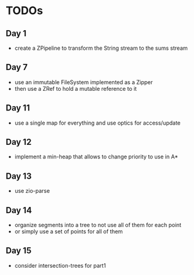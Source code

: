 # TODOs

## Day 1

- create a ZPipeline to transform the String stream to the sums stream

## Day 7

- use an immutable FileSystem implemented as a Zipper
- then use a ZRef to hold a mutable reference to it

## Day 11

- use a single map for everything and use optics for access/update

## Day 12

- implement a min-heap that allows to change priority to use in A*

## Day 13

- use zio-parse

## Day 14

- organize segments into a tree to not use all of them for each point
- or simply use a set of points for all of them

## Day 15

- consider intersection-trees for part1
